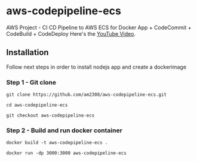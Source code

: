 # aws-codepipeline-ecs

AWS Project - CI CD Pipeline to AWS ECS for Docker App + CodeCommit + CodeBuild + CodeDeploy
Here's the [YouTube Video](https://youtu.be/knFabwOn1JE).


## Installation

Follow next steps in order to install nodejs app and create a dockerimage

### Step 1 - Git clone 

```
git clone https://github.com/am2308/aws-codepipeline-ecs.git
```

```
cd aws-codepipeline-ecs
```

```
git checkout aws-codepipeline-ecs
```

### Step 2 - Build and run docker container

```
docker build -t aws-codepipeline-ecs .
```

```
docker run -dp 3000:3000 aws-codepipeline-ecs
```
  

